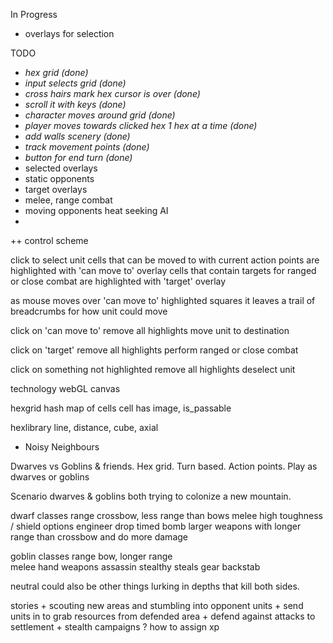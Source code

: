 In Progress
  - overlays for selection

TODO

* _hex grid (done)_
* _input selects grid (done)_
* _cross hairs mark hex cursor is over (done)_
* _scroll it with keys (done)_
* _character moves around grid (done)_
* _player moves towards clicked hex 1 hex at a time (done)_
* _add walls scenery (done)_
* _track movement points (done)_
* _button for end turn (done)_
* selected overlays
* static opponents
* target overlays
* melee, range combat
* moving opponents heat seeking AI
* 


++ control scheme

click to select unit
  cells that can be moved to with current action points are highlighted with 'can move to' overlay
  cells that contain targets for ranged or close combat are highlighted with 'target' overlay
  
  as mouse moves over 'can move to' highlighted squares it leaves a trail of breadcrumbs for
  how unit could move
  
click on 'can move to'
   remove all highlights
   move unit to destination
   
click on 'target'
   remove all highlights
   perform ranged or close combat
   
click on something not highlighted
   remove all highlights
   deselect unit
   


technology
webGL
canvas

   
hexgrid
   hash map of cells
   cell has image, is_passable
   
   hexlibrary
      line, distance, cube, axial


+ Noisy Neighbours


Dwarves vs Goblins & friends.
Hex grid.
Turn based.
Action points.
Play as dwarves or goblins

Scenario
	dwarves & goblins both trying to colonize a new mountain.

dwarf classes
	range
		crossbow, less range than bows
	melee
		high toughness  / shield options
	engineer
		drop timed bomb
		larger weapons with longer range than crossbow
			and do more damage
		

goblin classes
	range
		bow, longer range	
	melee
		hand weapons
	assassin
		stealthy
		steals gear
		backstab
		

neutral
	could also be other things lurking in depths that kill
	both sides.	

stories
	+ scouting new areas and stumbling into opponent units
	+ send units in to grab resources from defended area
	+ defend against attacks to settlement
	+ stealth campaigns ?  how to assign xp
	